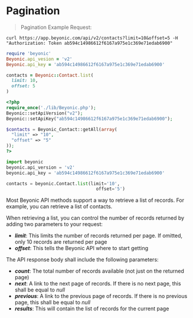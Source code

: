 # Pagination

> Pagination Example Request:

```shell
curl https://app.beyonic.com/api/v2/contacts?limit=10&offset=5 -H "Authorization: Token ab594c14986612f6167a975e1c369e71edab6900"
```

```ruby
require 'beyonic'
Beyonic.api_vesion = 'v2'
Beyonic.api_key = 'ab594c14986612f6167a975e1c369e71edab6900'

contacts = Beyonic::Contact.list(
  limit: 10,
  offset: 5
)
```

```php
<?php
require_once('./lib/Beyonic.php');
Beyonic::setApiVersion("v2");
Beyonic::setApiKey("ab594c14986612f6167a975e1c369e71edab6900");

$contacts = Beyonic_Contact::getAll(array(
  "limit" => "10",
  "offset" => "5"
));
?>
```

```python
import beyonic
beyonic.api_version = 'v2'
beyonic.api_key = 'ab594c14986612f6167a975e1c369e71edab6900'

contacts = beyonic.Contact.list(limit='10',
                                  offset='5')


```

Most Beyonic API methods support a way to retrieve a list of records. For example, you can retrieve a list of contacts.

When retrieving a list, you can control the number of records returned by adding two parameters to your request:

* **_limit_**: This limits the number of records returned per page. If omitted, only 10 records are returned per page
* **_offset_**: This tells the Beyonic API where to start getting 

The API response body shall include the following parameters:

* **_count_**: The total number of records available (not just on the returned page)
* **_next_**: A link to the next page of records. If there is no next page, this shall be equal to _null_
* **_previous_**: A link to the previous page of records. If there is no previous page, this shall be equal to _null_
* **_results_**: This will contain the list of records for the current page